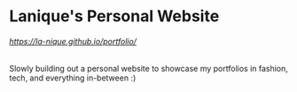 # Lanique's Personal Website

###### https://la-nique.github.io/portfolio/

Slowly building out a personal website to showcase my portfolios in fashion, tech, and everything in-between :)
